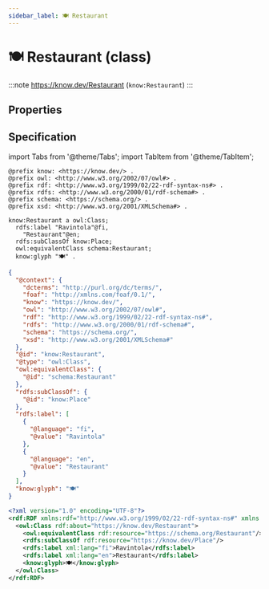 ```yaml
---
sidebar_label: 🍽️ Restaurant
---
```


# 🍽️ Restaurant (class)

:::note
https://know.dev/Restaurant
(`know:Restaurant`)
:::

## Properties

## Specification

import Tabs from '@theme/Tabs';
import TabItem from '@theme/TabItem';

<Tabs>
<TabItem value="turtle" label="Turtle">

```turtle
@prefix know: <https://know.dev/> .
@prefix owl: <http://www.w3.org/2002/07/owl#> .
@prefix rdf: <http://www.w3.org/1999/02/22-rdf-syntax-ns#> .
@prefix rdfs: <http://www.w3.org/2000/01/rdf-schema#> .
@prefix schema: <https://schema.org/> .
@prefix xsd: <http://www.w3.org/2001/XMLSchema#> .

know:Restaurant a owl:Class;
  rdfs:label "Ravintola"@fi,
    "Restaurant"@en;
  rdfs:subClassOf know:Place;
  owl:equivalentClass schema:Restaurant;
  know:glyph "🍽️" .

```

</TabItem>
<TabItem value="jsonld" label="JSON-LD">

```json
{
  "@context": {
    "dcterms": "http://purl.org/dc/terms/",
    "foaf": "http://xmlns.com/foaf/0.1/",
    "know": "https://know.dev/",
    "owl": "http://www.w3.org/2002/07/owl#",
    "rdf": "http://www.w3.org/1999/02/22-rdf-syntax-ns#",
    "rdfs": "http://www.w3.org/2000/01/rdf-schema#",
    "schema": "https://schema.org/",
    "xsd": "http://www.w3.org/2001/XMLSchema#"
  },
  "@id": "know:Restaurant",
  "@type": "owl:Class",
  "owl:equivalentClass": {
    "@id": "schema:Restaurant"
  },
  "rdfs:subClassOf": {
    "@id": "know:Place"
  },
  "rdfs:label": [
    {
      "@language": "fi",
      "@value": "Ravintola"
    },
    {
      "@language": "en",
      "@value": "Restaurant"
    }
  ],
  "know:glyph": "🍽️"
}
```

</TabItem>
<TabItem value="rdfxml" label="RDF/XML">

```xml
<?xml version="1.0" encoding="UTF-8"?>
<rdf:RDF xmlns:rdf="http://www.w3.org/1999/02/22-rdf-syntax-ns#" xmlns:know="https://know.dev/" xmlns:owl="http://www.w3.org/2002/07/owl#" xmlns:schema="https://schema.org/" xmlns:rdfs="http://www.w3.org/2000/01/rdf-schema#">
  <owl:Class rdf:about="https://know.dev/Restaurant">
    <owl:equivalentClass rdf:resource="https://schema.org/Restaurant"/>
    <rdfs:subClassOf rdf:resource="https://know.dev/Place"/>
    <rdfs:label xml:lang="fi">Ravintola</rdfs:label>
    <rdfs:label xml:lang="en">Restaurant</rdfs:label>
    <know:glyph>🍽️</know:glyph>
  </owl:Class>
</rdf:RDF>

```

</TabItem>
</Tabs>

[`Restaurant`]: /Restaurant
